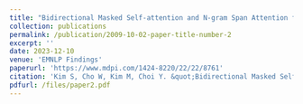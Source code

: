 ```yaml
---
title: "Bidirectional Masked Self-attention and N-gram Span Attention for Constituency Parsing"
collection: publications
permalink: /publication/2009-10-02-paper-title-number-2
excerpt: ''
date: 2023-12-10
venue: 'EMNLP Findings'
paperurl: 'https://www.mdpi.com/1424-8220/22/22/8761'
citation: 'Kim S, Cho W, Kim M, Choi Y. &quot;Bidirectional Masked Self-attention and N-gram Span Attention for Constituency Parsing&quot; <i>EMNLP</i>. 2023.'
pdfurl: /files/paper2.pdf
---
```


